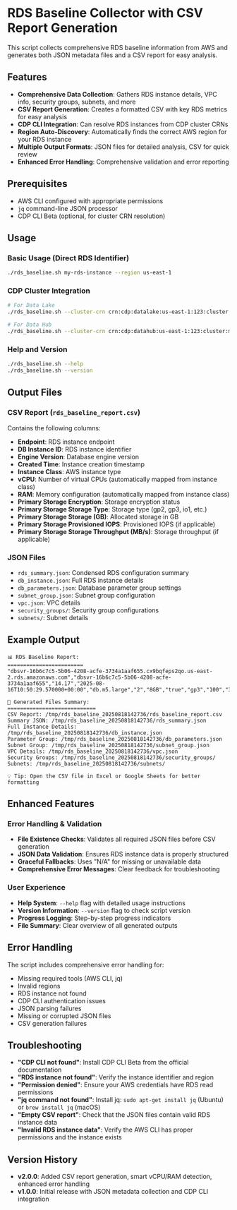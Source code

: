 # RDS Baseline Collector with CSV Report Generation

This script collects comprehensive RDS baseline information from AWS and generates both JSON metadata files and a CSV report for easy analysis.

## Features

- **Comprehensive Data Collection**: Gathers RDS instance details, VPC info, security groups, subnets, and more
- **CSV Report Generation**: Creates a formatted CSV with key RDS metrics for easy analysis
- **CDP CLI Integration**: Can resolve RDS instances from CDP cluster CRNs
- **Region Auto-Discovery**: Automatically finds the correct AWS region for your RDS instance
- **Multiple Output Formats**: JSON files for detailed analysis, CSV for quick review
- **Enhanced Error Handling**: Comprehensive validation and error reporting

## Prerequisites

- AWS CLI configured with appropriate permissions
- `jq` command-line JSON processor
- CDP CLI Beta (optional, for cluster CRN resolution)

## Usage

### Basic Usage (Direct RDS Identifier)

```bash
./rds_baseline.sh my-rds-instance --region us-east-1
```

### CDP Cluster Integration

```bash
# For Data Lake
./rds_baseline.sh --cluster-crn crn:cdp:datalake:us-east-1:123:cluster:my-dl --type datalake

# For Data Hub
./rds_baseline.sh --cluster-crn crn:cdp:datahub:us-east-1:123:cluster:my-dh --type datahub
```

### Help and Version

```bash
./rds_baseline.sh --help
./rds_baseline.sh --version
```

## Output Files

### CSV Report (`rds_baseline_report.csv`)

Contains the following columns:

- **Endpoint**: RDS instance endpoint
- **DB Instance ID**: RDS instance identifier
- **Engine Version**: Database engine version
- **Created Time**: Instance creation timestamp
- **Instance Class**: AWS instance type
- **vCPU**: Number of virtual CPUs (automatically mapped from instance class)
- **RAM**: Memory configuration (automatically mapped from instance class)
- **Primary Storage Encryption**: Storage encryption status
- **Primary Storage Storage Type**: Storage type (gp2, gp3, io1, etc.)
- **Primary Storage Storage (GB)**: Allocated storage in GB
- **Primary Storage Provisioned IOPS**: Provisioned IOPS (if applicable)
- **Primary Storage Storage Throughput (MB/s)**: Storage throughput (if applicable)

### JSON Files

- `rds_summary.json`: Condensed RDS configuration summary
- `db_instance.json`: Full RDS instance details
- `db_parameters.json`: Database parameter group settings
- `subnet_group.json`: Subnet group configuration
- `vpc.json`: VPC details
- `security_groups/`: Security group configurations
- `subnets/`: Subnet details

## Example Output

```
📊 RDS Baseline Report:
========================
"dbsvr-16b6c7c5-5b06-4208-acfe-3734a1aaf655.cx9bqfeps2qo.us-east-2.rds.amazonaws.com","dbsvr-16b6c7c5-5b06-4208-acfe-3734a1aaf655","14.17","2025-08-16T10:50:29.570000+00:00","db.m5.large","2","8GB","true","gp3","100","3000","N/A"

📁 Generated Files Summary:
============================
CSV Report: /tmp/rds_baseline_20250818142736/rds_baseline_report.csv
Summary JSON: /tmp/rds_baseline_20250818142736/rds_summary.json
Full Instance Details: /tmp/rds_baseline_20250818142736/db_instance.json
Parameter Group: /tmp/rds_baseline_20250818142736/db_parameters.json
Subnet Group: /tmp/rds_baseline_20250818142736/subnet_group.json
VPC Details: /tmp/rds_baseline_20250818142736/vpc.json
Security Groups: /tmp/rds_baseline_20250818142736/security_groups/
Subnets: /tmp/rds_baseline_20250818142736/subnets/

💡 Tip: Open the CSV file in Excel or Google Sheets for better formatting
```

## Enhanced Features

### Error Handling & Validation

- **File Existence Checks**: Validates all required JSON files before CSV generation
- **JSON Data Validation**: Ensures RDS instance data is properly structured
- **Graceful Fallbacks**: Uses "N/A" for missing or unavailable data
- **Comprehensive Error Messages**: Clear feedback for troubleshooting

### User Experience

- **Help System**: `--help` flag with detailed usage instructions
- **Version Information**: `--version` flag to check script version
- **Progress Logging**: Step-by-step progress indicators
- **File Summary**: Clear overview of all generated outputs

## Error Handling

The script includes comprehensive error handling for:

- Missing required tools (AWS CLI, jq)
- Invalid regions
- RDS instance not found
- CDP CLI authentication issues
- JSON parsing failures
- Missing or corrupted JSON files
- CSV generation failures

## Troubleshooting

- **"CDP CLI not found"**: Install CDP CLI Beta from the official documentation
- **"RDS instance not found"**: Verify the instance identifier and region
- **"Permission denied"**: Ensure your AWS credentials have RDS read permissions
- **"jq command not found"**: Install jq: `sudo apt-get install jq` (Ubuntu) or `brew install jq` (macOS)
- **"Empty CSV report"**: Check that the JSON files contain valid RDS instance data
- **"Invalid RDS instance data"**: Verify the AWS CLI has proper permissions and the instance exists

## Version History

- **v2.0.0**: Added CSV report generation, smart vCPU/RAM detection, enhanced error handling
- **v1.0.0**: Initial release with JSON metadata collection and CDP CLI integration
